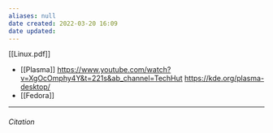 ```yaml
---
aliases: null
date created: 2022-03-20 16:09
date updated:
---
```


[[Linux.pdf]]

- [[Plasma]] <https://www.youtube.com/watch?v=XgOcOmphy4Y&t=221s&ab_channel=TechHut> <https://kde.org/plasma-desktop/>
- [[Fedora]]


---

###### Citation

